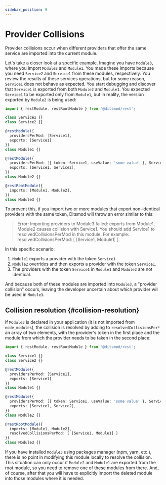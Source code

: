 ```yaml
---
sidebar_position: 9
---
```


# Provider Collisions

Provider collisions occur when different providers that offer the same service are imported into the current module.

Let's take a closer look at a specific example. Imagine you have `Module3`, where you import `Module2` and `Module1`. You made these imports because you need `Service2` and `Service1` from these modules, respectively. You review the results of these services operations, but for some reason, `Service1` does not behave as expected. You start debugging and discover that `Service1` is exported from both `Module2` and `Module1`. You expected `Service1` to be exported only from `Module1`, but in reality, the version exported by `Module2` is being used:

```ts {8,14,19}
import { restModule, restRootModule } from '@ditsmod/rest';

class Service1 {}
class Service2 {}

@restModule({
  providersPerMod: [Service1],
  exports: [Service1]
})
class Module1 {}

@restModule({
  providersPerMod: [{ token: Service1, useValue: 'some value' }, Service2],
  exports: [Service1, Service2],
})
class Module2 {}

@restRootModule({
  imports: [Module1, Module2],
})
class Module3 {}
```

To prevent this, if you import two or more modules that export non-identical providers with the same token, Ditsmod will throw an error similar to this:

> Error: Importing providers to Module3 failed: exports from Module1, Module2 causes collision with Service1. You should add Service1 to resolvedCollisionsPerMod in this module. For example: resolvedCollisionsPerMod: [ [Service1, Module1] ].

In this specific scenario:

1. `Module1` exports a provider with the token `Service1`.
2. `Module2` overrides and then exports a provider with the token `Service1`.
3. The providers with the token `Service1` in `Module1` and `Module2` are not identical.

And because both of these modules are imported into `Module3`, a "provider collision" occurs, leaving the developer uncertain about which provider will be used in `Module3`.

## Collision resolution {#collision-resolution}

If `Module3` is declared in your application (it is not imported from `node_modules`), the collision is resolved by adding to `resolvedCollisionsPer*` an array of two elements, with the provider's token in the first place and the module from which the provider needs to be taken in the second place:

```ts {20}
import { restModule, restRootModule } from '@ditsmod/rest';

class Service1 {}
class Service2 {}

@restModule({
  providersPerMod: [Service1],
  exports: [Service1]
})
class Module1 {}

@restModule({
  providersPerMod: [{ token: Service1, useValue: 'some value' }, Service2],
  exports: [Service1, Service2],
})
class Module2 {}

@restRootModule({
  imports: [Module1, Module2],
  resolvedCollisionsPerMod: [ [Service1, Module1] ]
})
class Module3 {}
```

If you have installed `Module3` using packages manager (npm, yarn, etc.), there is no point in modifying this module locally to resolve the collision. This situation can only occur if `Module2` and `Module1` are exported from the root module, so you need to remove one of these modules from there. And, of course, after that you will have to explicitly import the deleted module into those modules where it is needed.
